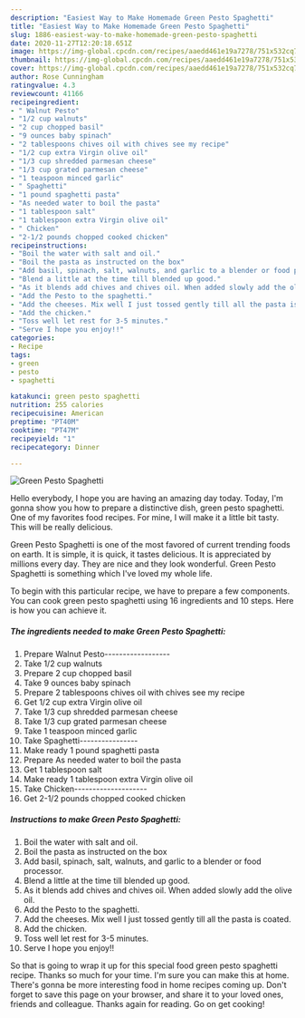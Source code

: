 ```yaml
---
description: "Easiest Way to Make Homemade Green Pesto Spaghetti"
title: "Easiest Way to Make Homemade Green Pesto Spaghetti"
slug: 1886-easiest-way-to-make-homemade-green-pesto-spaghetti
date: 2020-11-27T12:20:18.651Z
image: https://img-global.cpcdn.com/recipes/aaedd461e19a7278/751x532cq70/green-pesto-spaghetti-recipe-main-photo.jpg
thumbnail: https://img-global.cpcdn.com/recipes/aaedd461e19a7278/751x532cq70/green-pesto-spaghetti-recipe-main-photo.jpg
cover: https://img-global.cpcdn.com/recipes/aaedd461e19a7278/751x532cq70/green-pesto-spaghetti-recipe-main-photo.jpg
author: Rose Cunningham
ratingvalue: 4.3
reviewcount: 41166
recipeingredient:
- " Walnut Pesto"
- "1/2 cup walnuts"
- "2 cup chopped basil"
- "9 ounces baby spinach"
- "2 tablespoons chives oil with chives see my recipe"
- "1/2 cup extra Virgin olive oil"
- "1/3 cup shredded parmesan cheese"
- "1/3 cup grated parmesan cheese"
- "1 teaspoon minced garlic"
- " Spaghetti"
- "1 pound spaghetti pasta"
- "As needed water to boil the pasta"
- "1 tablespoon salt"
- "1 tablespoon extra Virgin olive oil"
- " Chicken"
- "2-1/2 pounds chopped cooked chicken"
recipeinstructions:
- "Boil the water with salt and oil."
- "Boil the pasta as instructed on the box"
- "Add basil, spinach, salt, walnuts, and garlic to a blender or food processor."
- "Blend a little at the time till blended up good."
- "As it blends add chives and chives oil. When added slowly add the olive oil."
- "Add the Pesto to the spaghetti."
- "Add the cheeses. Mix well I just tossed gently till all the pasta is coated."
- "Add the chicken."
- "Toss well let rest for 3-5 minutes."
- "Serve I hope you enjoy!!"
categories:
- Recipe
tags:
- green
- pesto
- spaghetti

katakunci: green pesto spaghetti 
nutrition: 255 calories
recipecuisine: American
preptime: "PT40M"
cooktime: "PT47M"
recipeyield: "1"
recipecategory: Dinner

---
```



![Green Pesto Spaghetti](https://img-global.cpcdn.com/recipes/aaedd461e19a7278/751x532cq70/green-pesto-spaghetti-recipe-main-photo.jpg)

Hello everybody, I hope you are having an amazing day today. Today, I'm gonna show you how to prepare a distinctive dish, green pesto spaghetti. One of my favorites food recipes. For mine, I will make it a little bit tasty. This will be really delicious.



Green Pesto Spaghetti is one of the most favored of current trending foods on earth. It is simple, it is quick, it tastes delicious. It is appreciated by millions every day. They are nice and they look wonderful. Green Pesto Spaghetti is something which I've loved my whole life.


To begin with this particular recipe, we have to prepare a few components. You can cook green pesto spaghetti using 16 ingredients and 10 steps. Here is how you can achieve it.

<!--inarticleads1-->

##### The ingredients needed to make Green Pesto Spaghetti:

1. Prepare  Walnut Pesto------------------
1. Take 1/2 cup walnuts
1. Prepare 2 cup chopped basil
1. Take 9 ounces baby spinach
1. Prepare 2 tablespoons chives oil with chives see my recipe
1. Get 1/2 cup extra Virgin olive oil
1. Take 1/3 cup shredded parmesan cheese
1. Take 1/3 cup grated parmesan cheese
1. Take 1 teaspoon minced garlic
1. Take  Spaghetti----------------
1. Make ready 1 pound spaghetti pasta
1. Prepare As needed water to boil the pasta
1. Get 1 tablespoon salt
1. Make ready 1 tablespoon extra Virgin olive oil
1. Take  Chicken--------------------
1. Get 2-1/2 pounds chopped cooked chicken




<!--inarticleads2-->

##### Instructions to make Green Pesto Spaghetti:

1. Boil the water with salt and oil.
1. Boil the pasta as instructed on the box
1. Add basil, spinach, salt, walnuts, and garlic to a blender or food processor.
1. Blend a little at the time till blended up good.
1. As it blends add chives and chives oil. When added slowly add the olive oil.
1. Add the Pesto to the spaghetti.
1. Add the cheeses. Mix well I just tossed gently till all the pasta is coated.
1. Add the chicken.
1. Toss well let rest for 3-5 minutes.
1. Serve I hope you enjoy!!




So that is going to wrap it up for this special food green pesto spaghetti recipe. Thanks so much for your time. I'm sure you can make this at home. There's gonna be more interesting food in home recipes coming up. Don't forget to save this page on your browser, and share it to your loved ones, friends and colleague. Thanks again for reading. Go on get cooking!
